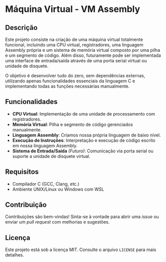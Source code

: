 # Máquina Virtual - VM Assembly

## Descrição
Este projeto consiste na criação de uma máquina virtual totalmente funcional, incluindo uma CPU virtual, registradores, uma linguagem Assembly própria e um sistema de memória virtual composto por uma pilha e um segmento de código. Além disso, futuramente pode ser implementada uma interface de entrada/saída através de uma porta serial virtual ou unidade de disquete.

O objetivo é desenvolver tudo do zero, sem dependências externas, utilizando apenas funcionalidades essenciais da linguagem C e implementando todas as funções necessárias manualmente.

## Funcionalidades
- **CPU Virtual**: Implementação de uma unidade de processamento com registradores.
- **Memória Virtual**: Pilha e segmento de código gerenciados manualmente.
- **Linguagem Assembly**: Criamos nossa própria linguagem de baixo nível.
- **Execução de Instruções**: Interpretação e execução de código escrito em nossa linguagem Assembly.
- **Sistema de Entrada/Saída** *(Futuro)*: Comunicação via porta serial ou suporte a unidade de disquete virtual.

## Requisitos
- Compilador C (GCC, Clang, etc.)
- Ambiente UNIX/Linux ou Windows com WSL

## Contribuição
Contribuições são bem-vindas! Sinta-se à vontade para abrir uma *issue* ou enviar um *pull request* com melhorias e sugestões.

## Licença
Este projeto está sob a licença MIT. Consulte o arquivo `LICENSE` para mais detalhes.

